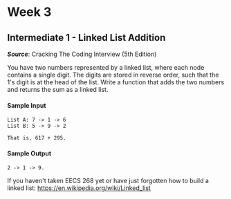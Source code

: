 # Week 3

## Intermediate 1 - Linked List Addition
__*Source*__: Cracking The Coding Interview (5th Edition)

You have two numbers represented by a linked list, where each node contains a
single digit. The digits are stored in reverse order, such that the 1's digit is
at the head of the list. Write a function that adds the two numbers and returns
the sum as a linked list.

#### Sample Input
```
List A: 7 -> 1 -> 6
List B: 5 -> 9 -> 2

That is, 617 + 295.
```

#### Sample Output
```
2 -> 1 -> 9.
```

If you haven't taken EECS 268 yet or have just forgotten how to build a linked list:
https://en.wikipedia.org/wiki/Linked_list
<br>
